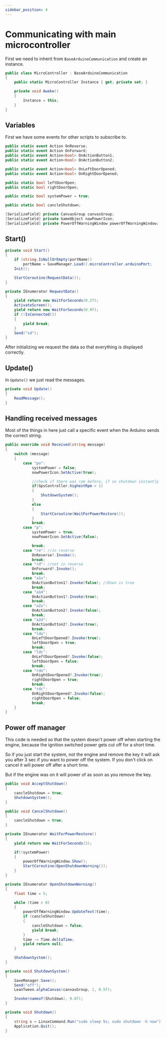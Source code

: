 ```yaml
---
sidebar_position: 4
---
```


# Communicating with main microcontroller

First we need to inherit from `BaseArduinoCommunication` and create an instance.

```cs
public class MicroController : BaseArduinoCommunication
{
    public static MicroController Instance { get; private set; }

    private void Awake()
    {
        Instance = this;
    }
}
```

## Variables

First we have some events for other scripts to subscribe to.

```cs
public static event Action OnReverse;
public static event Action OnForward;
public static event Action<bool> OnActionButton1;
public static event Action<bool> OnActionButton2;

public static event Action<bool> OnLeftDoorOpened;
public static event Action<bool> OnRightDoorOpened;

public static bool leftDoorOpen;
public static bool rightDoorOpen;

public static bool systemPower = true;

public static bool cancleShutdown;

[SerializeField] private CanvasGroup canvasGroup;
[SerializeField] private GameObject nowPowerIcon;
[SerializeField] private PowerOffWarningWindow powerOffWarningWindow;
```

## Start()

```cs
private void Start()
{
    if (string.IsNullOrEmpty(portName))
        portName = SaveManager.Load().microController.arduinoPort;
    Init();

    StartCoroutine(RequestData());    
}

private IEnumerator RequestData()
{
    yield return new WaitForSeconds(0.2f);
    ActivateScreen();
    yield return new WaitForSeconds(0.9f);
    if (!IsConnected())
    {
        yield break;
    }
    Send("sd");
}
```
After initializing we request the data so that everything is displayed correctly.

## Update()

In `Update()` we just read the messages.

```cs
private void Update()
{
    ReadMessage();
}
```

## Handling received messages

Most of the things in here just call a specific event when the Arduino sends the correct string.

```cs
public override void Received(string message)
{
    switch (message)
    {
        case "po":
            systemPower = false;
            nowPowerIcon.SetActive(true);

            //check if there was rpm before, if so shutdown instantly
            if(GpsController.highestRpm > 1)
            {
                ShutdownSystem();
            }
            else
            {
                StartCoroutine(WaitForPowerRestore());
            }      
            break;
        case "p":
            systemPower = true;
            nowPowerIcon.SetActive(false);

            break;
        case "re": //in reverse
            OnReverse?.Invoke();
            break;
        case "rd": //not in reverse
            OnForward?.Invoke();
            break;
        case "a1u":
            OnActionButton1?.Invoke(false); //Down is true
            break;
        case "a1d":
            OnActionButton1?.Invoke(true);
            break;
        case "a2u":
            OnActionButton2?.Invoke(false);
            break;
        case "a2d":
            OnActionButton2?.Invoke(true);
            break;
        case "ldo":
            OnLeftDoorOpened?.Invoke(true);
            leftDoorOpen = true;
            break;
        case "ldc":
            OnLeftDoorOpened?.Invoke(false);
            leftDoorOpen = false;
            break;
        case "rdo":
            OnRightDoorOpened?.Invoke(true);
            rightDoorOpen = true;
            break;
        case "rdc":
            OnRightDoorOpened?.Invoke(false);
            rightDoorOpen = false;
            break;
    }
}
```

## Power off manager

This code is needed so that the system doesn't power off when starting the engine, because the ignition switched power gets cut off for a short time.

So if you just start the system, not the engine and remove the key it will ask you after 3 sec if you want to power off the system. If you don't click on cancel it will power off after a short time.

But if the engine was on it will power of as soon as you remove the key.

```cs
public void AcceptShutdown()
{
    cancleShutdown = true;
    ShutdownSystem();
}

public void CancelShutdown()
{
    cancleShutdown = true;
}

private IEnumerator WaitForPowerRestore()
{
    yield return new WaitForSeconds(3);

    if(!systemPower)
    {
        powerOffWarningWindow.Show();
        StartCoroutine(OpenShutdownWarning());
    }
}

private IEnumerator OpenShutdownWarning()
{
    float time = 5;

    while (time > 0)
    {
        powerOffWarningWindow.UpdateText(time);
        if (cancleShutdown)
        {
            cancleShutdown = false;
            yield break;
        }
        time -= Time.deltaTime;
        yield return null;
    }

    ShutdownSystem();
}

private void ShutdownSystem()
{
    SaveManager.Save();
    Send("off");
    LeanTween.alphaCanvas(canvasGroup, 1, 0.5f);

    Invoke(nameof(Shutdown), 0.6f);
}

private void Shutdown()
{
    string s = LinuxCommand.Run("sudo sleep 5s; sudo shutdown -h now");
    Application.Quit();
}
```
